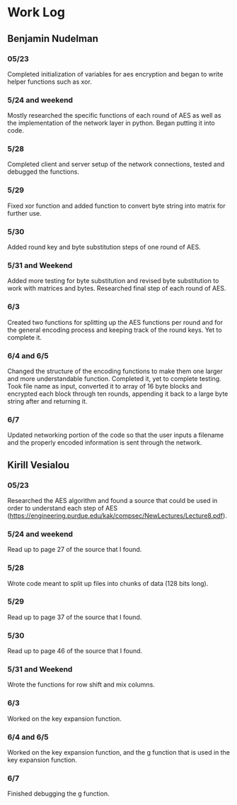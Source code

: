 # Work Log

## Benjamin Nudelman

### 05/23

Completed initialization of variables for aes encryption and began to write helper functions such as xor.

### 5/24 and weekend

Mostly researched the specific functions of each round of AES as well as the implementation of the network layer in python. Began putting it into code.

### 5/28

Completed client and server setup of the network connections, tested and debugged the functions.

### 5/29 

Fixed xor function and added function to convert byte string into matrix for further use.

### 5/30

Added round key and byte substitution steps of one round of AES.

### 5/31 and Weekend

Added more testing for byte substitution and revised byte substitution to work with matrices and bytes. Researched final step of each round of AES.

### 6/3

Created two functions for splitting up the AES functions per round and for the general encoding process and keeping track of the round keys. Yet to complete it.

### 6/4 and 6/5

Changed the structure of the encoding functions to make them one larger and more understandable function. Completed it, yet to complete testing. Took file name as input, converted it to array of 16 byte blocks and encrypted each block through ten rounds, appending it back to a large byte string after and returning it.

### 6/7

Updated networking portion of the code so that the user inputs a filename and the properly encoded information is sent through the network.

## Kirill Vesialou

### 05/23

Researched the AES algorithm and found a source that could be used in order to understand each step of AES (https://engineering.purdue.edu/kak/compsec/NewLectures/Lecture8.pdf).

### 5/24 and weekend

Read up to page 27 of the source that I found.

### 5/28

Wrote code meant to split up files into chunks of data (128 bits long).

### 5/29 

Read up to page 37 of the source that I found.

### 5/30

Read up to page 46 of the source that I found.

### 5/31 and Weekend

Wrote the functions for row shift and mix columns.

### 6/3

Worked on the key expansion function.

### 6/4 and 6/5

Worked on the key expansion function, and the g function that is used in the key expansion function.

### 6/7

Finished debugging the g function.
